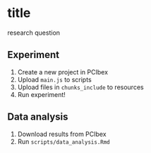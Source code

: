 # title
research question

## Experiment
1. Create a new project in PCIbex
2. Upload `main.js` to scripts
3. Upload files in `chunks_include` to resources
4. Run experiment!

## Data analysis
1. Download results from PCIbex
2. Run `scripts/data_analysis.Rmd`
